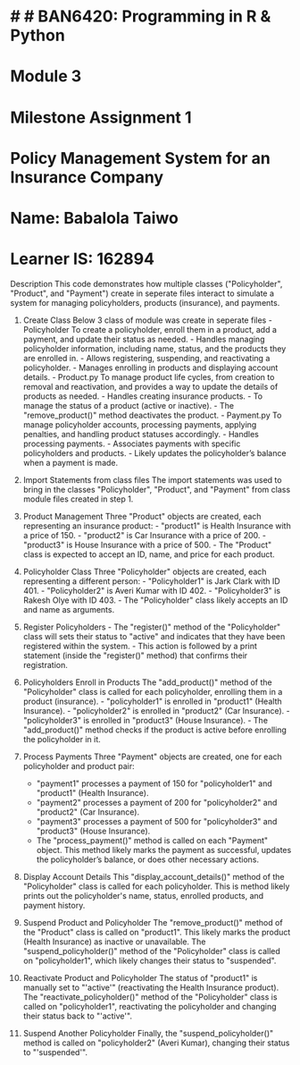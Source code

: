 # # # BAN6420: Programming in R & Python
# Module 3
# Milestone Assignment 1
# Policy Management System for an Insurance Company

# Name: Babalola Taiwo
# Learner IS: 162894

  Description
  This code demonstrates how multiple classes ("Policyholder", "Product", and "Payment") create in seperate files
  interact to simulate a system for managing policyholders, products (insurance), and payments.
  
  1.  Create Class
        Below 3 class of module was create in seperate files
          -  Policyholder
              To create a policyholder, enroll them in a product, add a payment, and update their status as needed.
                      -  Handles managing policyholder information, including name, status, and the products they are enrolled in.
                      -  Allows registering, suspending, and reactivating a policyholder.
                      -  Manages enrolling in products and displaying account details.
          -  Product.py
              To manage product life cycles, from creation to removal and reactivation, and provides a way to update the details of products as needed.
                        -  Handles creating insurance products.
                        -  To manage the status of a product (active or inactive).
                        -  The "remove_product()" method deactivates the product.
          -  Payment.py
               To manage policyholder accounts, processing payments, applying penalties, and handling product statuses accordingly.
                        -  Handles processing payments.
                        -  Associates payments with specific policyholders and products.
                        -  Likely updates the policyholder’s balance when a payment is made.
  2. Import Statements from class files
       The import statements was used to bring in the classes "Policyholder", "Product", and "Payment" from class module files created in step 1.
       
  3. Product Management
       Three "Product" objects are created, each representing an insurance product:
          - "product1" is Health Insurance with a price of 150.
          - "product2" is Car Insurance with a price of 200.
          - "product3" is House Insurance with a price of 500.
          - The "Product" class is expected to accept an ID, name, and price for each product.
  4. Policyholder Class
       Three "Policyholder" objects are created, each representing a different person:
          - "Policyholder1" is Jark Clark with ID 401.
          - "Policyholder2" is Averi Kumar with ID 402.
          - "Policyholder3" is Rakesh Olye with ID 403.
          - The "Policyholder" class likely accepts an ID and name as arguments.

  5. Register Policyholders
          - The "register()" method of the "Policyholder" class will sets their status to "active" and indicates that they have been registered within the system.
          - This action is followed by a print statement (inside the "register()" method) that confirms their registration.

  6. Policyholders Enroll in Products
       The "add_product()" method of the "Policyholder" class is called for each policyholder, enrolling them in a product (insurance).
          - "policyholder1" is enrolled in "product1" (Health Insurance).
          - "policyholder2" is enrolled in "product2" (Car Insurance).
          - "policyholder3" is enrolled in "product3" (House Insurance).
          - The "add_product()" method checks if the product is active before enrolling the policyholder in it.

  7.   Process Payments
        Three "Payment" objects are created, one for each policyholder and product pair:
          - "payment1" processes a payment of 150 for "policyholder1" and "product1" (Health Insurance).
          - "payment2" processes a payment of 200 for "policyholder2" and "product2" (Car Insurance).
          - "payment3" processes a payment of 500 for "policyholder3" and "product3" (House Insurance).
          - The "process_payment()" method is called on each "Payment" object. This method likely marks the payment as successful,
            updates the policyholder’s balance, or does other necessary actions.

  8.   Display Account Details
        This "display_account_details()" method of the "Policyholder" class is called for each policyholder.
         This is method likely prints out the policyholder's name, status, enrolled products, and payment history.
  
  10. Suspend Product and Policyholder
        The "remove_product()" method of the "Product" class is called on "product1". This likely marks the product (Health Insurance) as inactive or unavailable.
        The "suspend_policyholder()" method of the "Policyholder" class is called on "policyholder1", which likely changes their status to "suspended".

  11. Reactivate Product and Policyholder
        The status of "product1" is manually set to "'active'" (reactivating the Health Insurance product).
        The "reactivate_policyholder()" method of the "Policyholder" class is called on "policyholder1", reactivating the policyholder and changing their status back to "'active'".

  12. Suspend Another Policyholder
        Finally, the "suspend_policyholder()" method is called on "policyholder2" (Averi Kumar), changing their status to "'suspended'".
